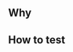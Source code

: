 <!--
Hey there,
Thanks for contributing to TalkSearch!

Note that this repo is for the TalkSearch documentation website. Maybe you're
looking for one of those two other repositories:

- Scraper: https://github.com/algolia/talksearch-scraper
- TalkSearch.js: https://github.com/algolia/talksearch.js

-->

## Why

<!-- 
Let us know why you think this change is necessary. Link to an issue are
appreciated. -->

## How to test

<!-- 
If your PR changes the styling of the website, don't hesitate to share
screenshots of "before/after". -->
